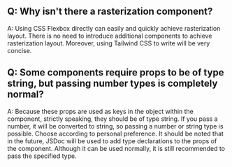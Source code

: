 ## Q: Why isn't there a rasterization component?

A: Using CSS Flexbox directly can easily and quickly achieve rasterization layout. There is no need to introduce additional components to achieve rasterization layout. Moreover, using Tailwind CSS to write will be very concise.

## Q: Some components require props to be of type string, but passing number types is completely normal?

A: Because these props are used as keys in the object within the component, strictly speaking, they should be of type string. If you pass a number, it will be converted to string, so passing a number or string type is possible. Choose according to personal preference. It should be noted that in the future, JSDoc will be used to add type declarations to the props of the component. Although it can be used normally, it is still recommended to pass the specified type.
